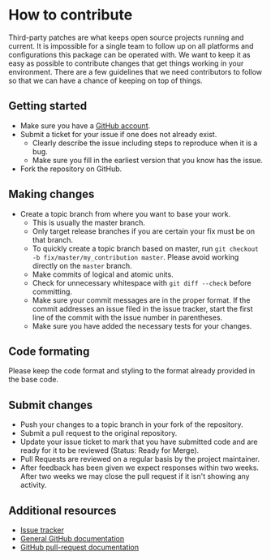 # How to contribute
Third-party patches are what keeps open source projects running and current. It is impossible for a single team to follow up on all platforms and configurations this package can be operated with. We want to keep it as easy as possible to contribute changes that get things working in your environment. There are a few guidelines that we need contributors to follow so that we can have a chance of keeping on top of things.

## Getting started
* Make sure you have a [GitHub account](https://github.com/signup/free).
* Submit a ticket for your issue if one does not already exist.
	* Clearly describe the issue including steps to reproduce when it is a bug.
	* Make sure you fill in the earliest version that you know has the issue.
* Fork the repository on GitHub.

## Making changes
* Create a topic branch from where you want to base your work.
	* This is usually the master branch.
	* Only target release branches if you are certain your fix must be on that branch.
	* To quickly create a topic branch based on master, run `git checkout -b fix/master/my_contribution master`. Please avoid working directly on the `master` branch.
	* Make commits of logical and atomic units.
	* Check for unnecessary whitespace with `git diff --check` before committing.
	* Make sure your commit messages are in the proper format. If the commit addresses an issue filed in the issue tracker, start the first line of the commit with the issue number in parentheses.
	* Make sure you have added the necessary tests for your changes.

## Code formating
Please keep the code format and styling to the format already provided in the base code.

## Submit changes
* Push your changes to a topic branch in your fork of the repository.
* Submit a pull request to the original repository.
* Update your issue ticket to mark that you have submitted code and are ready for it to be reviewed (Status: Ready for Merge).
* Pull Requests are reviewed on a regular basis by the project maintainer.
* After feedback has been given we expect responses within two weeks. After two weeks we may close the pull request if it isn't showing any activity.

## Additional resources
* [Issue tracker](https://github.com/brians-open-source-stuff/express-log-errors/issues)
* [General GitHub documentation](https://help.github.com/)
* [GitHub pull-request documentation](https://help.github.com/articles/creating-a-pull-request/)